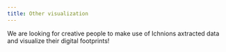 ```yaml
---
title: Other visualization
---
```


We are looking for creative people to make use of Ichnions axtracted data and visualize their digital footprints!
